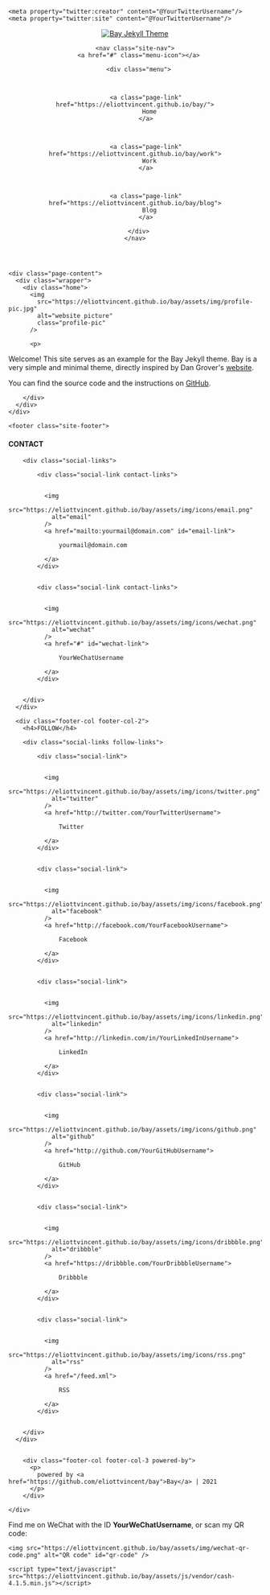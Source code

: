 <!DOCTYPE html>
<html>
  <head>
  <meta charset="utf-8"/>
  <meta name="viewport" content="width=device-width initial-scale=1" />
  <meta http-equiv="X-UA-Compatible" content="IE=edge"/>

  
  

  
  
  

  
  
  

  

  
  

  
    
      
      

  <!-- Primary Meta Tags -->
  <title>Bay Jekyll Theme</title>
  <meta name="title" content="Bay Jekyll Theme"/>
  <meta name="description" content="Bay is a minimal Jekyll Theme."/>

  <!-- Open Graph / Facebook -->
  <meta property="og:site_name" content="Bay Jekyll Theme"/>
  <meta property="og:type" content="website"/>
  <meta property="og:url" content="https://eliottvincent.github.io/bay/"/>
  <meta property="og:title" content="Bay Jekyll Theme"/>
  <meta property="og:description" content="Bay is a minimal Jekyll Theme."/>
  <meta property="og:image" content="https://eliottvincent.github.io/bay/assets/img/profile-pic.jpg"/>

  <!-- Twitter -->
  <meta property="twitter:card" content="summary_large_image"/>
  <meta property="twitter:url" content="https://eliottvincent.github.io/bay/"/>
  <meta property="twitter:title" content="Bay Jekyll Theme"/>
  <meta property="twitter:description" content="Bay is a minimal Jekyll Theme."/>
  <meta property="twitter:image" content="https://eliottvincent.github.io/bay/assets/img/profile-pic.jpg"/>
  
    <meta property="twitter:creator" content="@YourTwitterUsername"/>
    <meta property="twitter:site" content="@YourTwitterUsername"/>
  

  <link rel="stylesheet" href="https://eliottvincent.github.io/bay/assets/css/main.css"/>
  <link rel="canonical" href="https://eliottvincent.github.io/bay/"/>
  <link rel="shortcut icon" href="https://eliottvincent.github.io/bay/favicon.ico" type="image/x-icon"/>

  <!-- Google Analytics -->
  <script>
    window.ga=window.ga||function(){(ga.q=ga.q||[]).push(arguments)};ga.l=+new Date;
    ga('create', "UA-121636368-3", "auto");
    ga('send', "pageview");
  </script>
  <script async src="https://www.google-analytics.com/analytics.js"></script>


</head>


  <body>
    <header class="site-header">
  <div class="wrapper">
    <a class="site-title" href="https://eliottvincent.github.io/bay/">
      <img src="https://eliottvincent.github.io/bay/assets/img/title.png" alt="Bay Jekyll Theme" />
    </a>

    <nav class="site-nav">
      <a href="#" class="menu-icon"></a>

      <div class="menu">
        
          
          
          <a class="page-link" href="https://eliottvincent.github.io/bay/">
            Home
          </a>
        
          
          
          <a class="page-link" href="https://eliottvincent.github.io/bay/work">
            Work
          </a>
        
          
          
          <a class="page-link" href="https://eliottvincent.github.io/bay/blog">
            Blog
          </a>
        
      </div>
    </nav>
  </div>
</header>


    <div class="page-content">
      <div class="wrapper">
        <div class="home">
          <img
            src="https://eliottvincent.github.io/bay/assets/img/profile-pic.jpg"
            alt="website picture"
            class="profile-pic"
          />

          <p>
  Welcome! This site serves as an example for the Bay Jekyll theme. Bay is a very simple and minimal theme, directly inspired by Dan Grover's <a href="http://dangrover.com">website</a>.
</p>

<p>
  You can find the source code and the instructions on <a href="https://github.com/eliottvincent/bay">GitHub</a>.
</p>

        </div>
      </div>
    </div>

    <footer class="site-footer">
  <div class="wrapper">
    <div class="footer-col-wrapper">
      <div class="footer-col footer-col-1">
        <h4>CONTACT</h4>

        <div class="social-links">
          
            <div class="social-link contact-links">

              
              <img
                src="https://eliottvincent.github.io/bay/assets/img/icons/email.png"
                alt="email"
              />
              <a href="mailto:yourmail@domain.com" id="email-link">
                
                  yourmail@domain.com
                
              </a>
            </div>

          
            <div class="social-link contact-links">

              
              <img
                src="https://eliottvincent.github.io/bay/assets/img/icons/wechat.png"
                alt="wechat"
              />
              <a href="#" id="wechat-link">
                
                  YourWeChatUsername
                
              </a>
            </div>

          
        </div>
      </div>

      <div class="footer-col footer-col-2">
        <h4>FOLLOW</h4>

        <div class="social-links follow-links">
          
            <div class="social-link">

              
              <img
                src="https://eliottvincent.github.io/bay/assets/img/icons/twitter.png"
                alt="twitter"
              />
              <a href="http://twitter.com/YourTwitterUsername">
                
                  Twitter
                
              </a>
            </div>

          
            <div class="social-link">

              
              <img
                src="https://eliottvincent.github.io/bay/assets/img/icons/facebook.png"
                alt="facebook"
              />
              <a href="http://facebook.com/YourFacebookUsername">
                
                  Facebook
                
              </a>
            </div>

          
            <div class="social-link">

              
              <img
                src="https://eliottvincent.github.io/bay/assets/img/icons/linkedin.png"
                alt="linkedin"
              />
              <a href="http://linkedin.com/in/YourLinkedInUsername">
                
                  LinkedIn
                
              </a>
            </div>

          
            <div class="social-link">

              
              <img
                src="https://eliottvincent.github.io/bay/assets/img/icons/github.png"
                alt="github"
              />
              <a href="http://github.com/YourGitHubUsername">
                
                  GitHub
                
              </a>
            </div>

          
            <div class="social-link">

              
              <img
                src="https://eliottvincent.github.io/bay/assets/img/icons/dribbble.png"
                alt="dribbble"
              />
              <a href="https://dribbble.com/YourDribbbleUsername">
                
                  Dribbble
                
              </a>
            </div>

          
            <div class="social-link">

              
              <img
                src="https://eliottvincent.github.io/bay/assets/img/icons/rss.png"
                alt="rss"
              />
              <a href="/feed.xml">
                
                  RSS
                
              </a>
            </div>

          
        </div>
      </div>

      
        <div class="footer-col footer-col-3 powered-by">
          <p>
            powered by <a href="https://github.com/eliottvincent/bay">Bay</a> | 2021
          </p>
        </div>
      
    </div>
  </div>
</footer>


  

  
    
    


  <div id="wechat-widget">
    <p>
      Find me on WeChat with the ID <strong>YourWeChatUsername</strong>, or scan my QR code:
    </p>

    <img src="https://eliottvincent.github.io/bay/assets/img/wechat-qr-code.png" alt="QR code" id="qr-code" />
  </div>




    <script type="text/javascript" src="https://eliottvincent.github.io/bay/assets/js/vendor/cash-4.1.5.min.js"></script>
<script type="text/javascript" src="https://eliottvincent.github.io/bay/assets/js/site.js"></script>

  </body>
</html>
